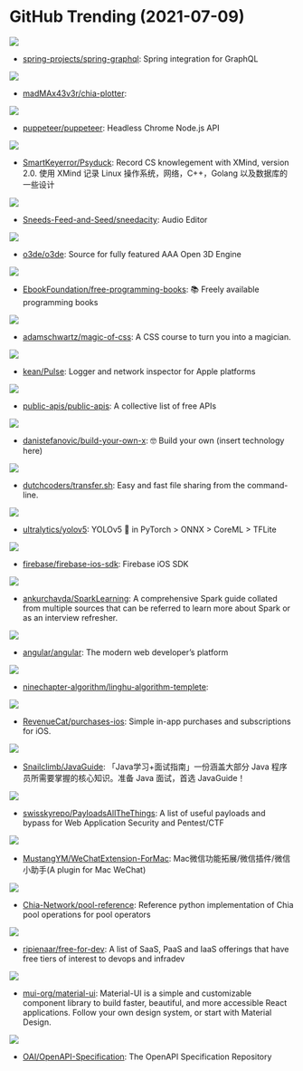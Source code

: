 # GitHub Trending (2021-07-09)

![](https://img.shields.io/badge/Java-New%20225-green?style=flat-square&logo=appveyor)
- [spring-projects/spring-graphql](https://github.com/spring-projects/spring-graphql): Spring integration for GraphQL

![](https://img.shields.io/badge/C-New%2071-green?style=flat-square&logo=appveyor)
- [madMAx43v3r/chia-plotter](https://github.com/madMAx43v3r/chia-plotter): 

![](https://img.shields.io/badge/TypeScript-New%20144-green?style=flat-square&logo=appveyor)
- [puppeteer/puppeteer](https://github.com/puppeteer/puppeteer): Headless Chrome Node.js API

![](https://img.shields.io/badge/Go-New%201-green?style=flat-square&logo=appveyor)
- [SmartKeyerror/Psyduck](https://github.com/SmartKeyerror/Psyduck): Record CS knowlegement with XMind, version 2.0. 使用 XMind 记录 Linux 操作系统，网络，C++，Golang 以及数据库的一些设计

![](https://img.shields.io/badge/C-New%20563-green?style=flat-square&logo=appveyor)
- [Sneeds-Feed-and-Seed/sneedacity](https://github.com/Sneeds-Feed-and-Seed/sneedacity): Audio Editor

![](https://img.shields.io/badge/C%2B%2B-New%202-green?style=flat-square&logo=appveyor)
- [o3de/o3de](https://github.com/o3de/o3de): Source for fully featured AAA Open 3D Engine

![](https://img.shields.io/badge/none-New%20461-green?style=flat-square&logo=appveyor)
- [EbookFoundation/free-programming-books](https://github.com/EbookFoundation/free-programming-books): 📚 Freely available programming books

![](https://img.shields.io/badge/CSS-New%20426-green?style=flat-square&logo=appveyor)
- [adamschwartz/magic-of-css](https://github.com/adamschwartz/magic-of-css): A CSS course to turn you into a magician.

![](https://img.shields.io/badge/Swift-New%201-green?style=flat-square&logo=appveyor)
- [kean/Pulse](https://github.com/kean/Pulse): Logger and network inspector for Apple platforms

![](https://img.shields.io/badge/Python-New%202-green?style=flat-square&logo=appveyor)
- [public-apis/public-apis](https://github.com/public-apis/public-apis): A collective list of free APIs

![](https://img.shields.io/badge/none-New%20708-green?style=flat-square&logo=appveyor)
- [danistefanovic/build-your-own-x](https://github.com/danistefanovic/build-your-own-x): 🤓 Build your own (insert technology here)

![](https://img.shields.io/badge/Go-New%20461-green?style=flat-square&logo=appveyor)
- [dutchcoders/transfer.sh](https://github.com/dutchcoders/transfer.sh): Easy and fast file sharing from the command-line.

![](https://img.shields.io/badge/Python-New%20764-green?style=flat-square&logo=appveyor)
- [ultralytics/yolov5](https://github.com/ultralytics/yolov5): YOLOv5 🚀 in PyTorch > ONNX > CoreML > TFLite

![](https://img.shields.io/badge/Objective-C-New%20117-green?style=flat-square&logo=appveyor)
- [firebase/firebase-ios-sdk](https://github.com/firebase/firebase-ios-sdk): Firebase iOS SDK

![](https://img.shields.io/badge/none-New%20139-green?style=flat-square&logo=appveyor)
- [ankurchavda/SparkLearning](https://github.com/ankurchavda/SparkLearning): A comprehensive Spark guide collated from multiple sources that can be referred to learn more about Spark or as an interview refresher.

![](https://img.shields.io/badge/TypeScript-New%20118-green?style=flat-square&logo=appveyor)
- [angular/angular](https://github.com/angular/angular): The modern web developer’s platform

![](https://img.shields.io/badge/none-New%2052-green?style=flat-square&logo=appveyor)
- [ninechapter-algorithm/linghu-algorithm-templete](https://github.com/ninechapter-algorithm/linghu-algorithm-templete): 

![](https://img.shields.io/badge/Swift-New%2039-green?style=flat-square&logo=appveyor)
- [RevenueCat/purchases-ios](https://github.com/RevenueCat/purchases-ios): Simple in-app purchases and subscriptions for iOS.

![](https://img.shields.io/badge/Java-New%20369-green?style=flat-square&logo=appveyor)
- [Snailclimb/JavaGuide](https://github.com/Snailclimb/JavaGuide): 「Java学习+面试指南」一份涵盖大部分 Java 程序员所需要掌握的核心知识。准备 Java 面试，首选 JavaGuide！

![](https://img.shields.io/badge/Python-New%20257-green?style=flat-square&logo=appveyor)
- [swisskyrepo/PayloadsAllTheThings](https://github.com/swisskyrepo/PayloadsAllTheThings): A list of useful payloads and bypass for Web Application Security and Pentest/CTF

![](https://img.shields.io/badge/Objective-C-New%20514-green?style=flat-square&logo=appveyor)
- [MustangYM/WeChatExtension-ForMac](https://github.com/MustangYM/WeChatExtension-ForMac): Mac微信功能拓展/微信插件/微信小助手(A plugin for Mac WeChat)

![](https://img.shields.io/badge/Python-New%2022-green?style=flat-square&logo=appveyor)
- [Chia-Network/pool-reference](https://github.com/Chia-Network/pool-reference): Reference python implementation of Chia pool operations for pool operators

![](https://img.shields.io/badge/HTML-New%2083-green?style=flat-square&logo=appveyor)
- [ripienaar/free-for-dev](https://github.com/ripienaar/free-for-dev): A list of SaaS, PaaS and IaaS offerings that have free tiers of interest to devops and infradev

![](https://img.shields.io/badge/JavaScript-New%20109-green?style=flat-square&logo=appveyor)
- [mui-org/material-ui](https://github.com/mui-org/material-ui): Material-UI is a simple and customizable component library to build faster, beautiful, and more accessible React applications. Follow your own design system, or start with Material Design.

![](https://img.shields.io/badge/JavaScript-New%2035-green?style=flat-square&logo=appveyor)
- [OAI/OpenAPI-Specification](https://github.com/OAI/OpenAPI-Specification): The OpenAPI Specification Repository


